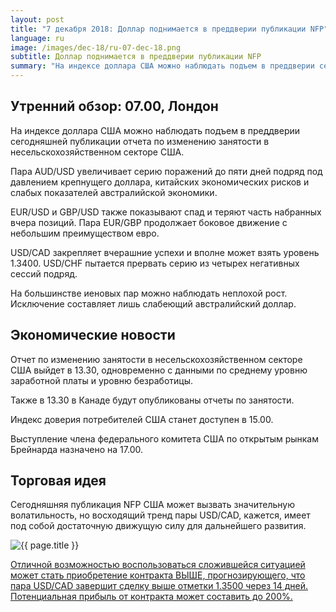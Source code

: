 ```yaml
---
layout: post
title: "7 декабря 2018: Доллар поднимается в преддверии публикации NFP"
language: ru
image: /images/dec-18/ru-07-dec-18.png
subtitle: Доллар поднимается в преддверии публикации NFP
summary: "На индексе доллара США можно наблюдать подъем в преддверии сегодняшней публикации отчета по изменению занятости в несельскохозяйственном секторе США. Пара AUD/USD увеличивает серию поражений до пяти дней подряд под давлением крепнущего доллара, китайских экономических рисков и слабых показателей австралийской экономики"
---
```

## Утренний обзор: 07.00, Лондон
 
На индексе доллара США можно наблюдать подъем в преддверии сегодняшней публикации отчета по изменению занятости в несельскохозяйственном секторе США.

Пара AUD/USD увеличивает серию поражений до пяти дней подряд под давлением крепнущего доллара, китайских экономических рисков и слабых показателей австралийской экономики.

EUR/USD и GBP/USD также показывают спад и теряют часть набранных вчера позиций. Пара EUR/GBP продолжает боковое движение с небольшим преимуществом евро.

USD/CAD закрепляет вчерашние успехи и вполне может взять уровень 1.3400. USD/CHF пытается прервать серию из четырех негативных сессий подряд.

На большинстве иеновых пар можно наблюдать неплохой рост. Исключение составляет лишь слабеющий австралийский доллар.
 
## Экономические новости
 
Отчет по изменению занятости в несельскохозяйственном секторе США выйдет в 13.30, одновременно с данными по среднему уровню заработной платы и уровню безработицы.

Также в 13.30 в Канаде будут опубликованы отчеты по занятости.

Индекс доверия потребителей США станет доступен в 15.00.

Выступление члена федерального комитета США по открытым рынкам Брейнарда назначено на 17.00.

## Торговая идея
 
Сегодняшняя публикация NFP США может вызвать значительную волатильность, но восходящий тренд пары USD/CAD, кажется, имеет под собой достаточную движущую силу для дальнейшего развития.

<img src="{{ site.url }}/images/dec-18/ru-07-dec-18.png" alt="{{ page.title }}"  title="{{ page.title }}">

<a href="%LINK%%?currency=USD&market=forex&underlying=frxUSDCAD&formname=higherlower&duration_amount=14&duration_units=d&amount=10&amount_type=stake&expiry_type=duration&barrier=1.3500" target="_blank">Отличной возможностью воспользоваться сложившейся ситуацией может стать приобретение контракта ВЫШЕ, прогнозирующего, что пара USD/CAD завершит сделку выше отметки 1.3500 через 14 дней. Потенциальная прибыль от контракта может составить до 200%.</a>
